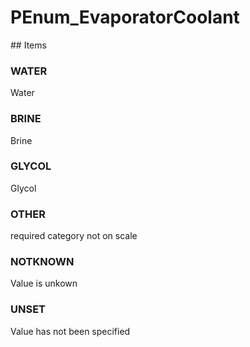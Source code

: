 # PEnum_EvaporatorCoolant

<!-- end of definition -->## Items

### WATER
Water

### BRINE
Brine

### GLYCOL
Glycol

### OTHER
required category not on scale

### NOTKNOWN
Value is unkown

### UNSET
Value has not been specified
